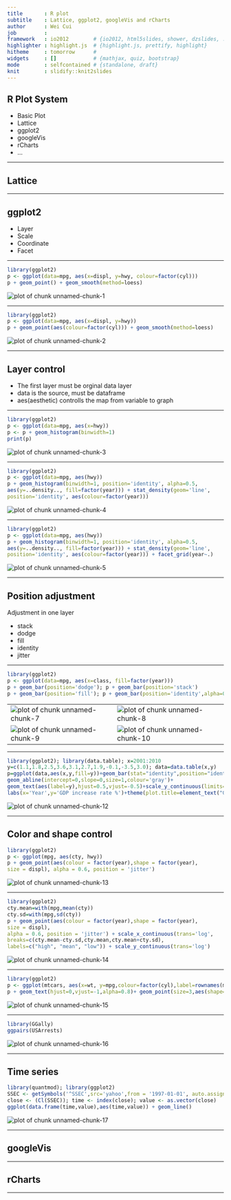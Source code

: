 ```yaml
---
title       : R plot
subtitle    : Lattice, ggplot2, googleVis and rCharts
author      : Wei Cui
job         : 
framework   : io2012        # {io2012, html5slides, shower, dzslides, ...}
highlighter : highlight.js  # {highlight.js, prettify, highlight}
hitheme     : tomorrow      # 
widgets     : []            # {mathjax, quiz, bootstrap}
mode        : selfcontained # {standalone, draft}
knit        : slidify::knit2slides
---
```


## R Plot System

- Basic Plot
- Lattice
- ggplot2
- googleVis
- rCharts
- ...

---

## Lattice


---

## ggplot2

- Layer
- Scale
- Coordinate
- Facet

---


```r
library(ggplot2)
p <- ggplot(data=mpg, aes(x=displ, y=hwy, colour=factor(cyl)))
p + geom_point() + geom_smooth(method=loess)
```

<img src="assets/fig/unnamed-chunk-1-1.png" title="plot of chunk unnamed-chunk-1" alt="plot of chunk unnamed-chunk-1" style="display: block; margin: auto;" />

---


```r
library(ggplot2)
p <- ggplot(data=mpg, aes(x=displ, y=hwy))
p + geom_point(aes(colour=factor(cyl))) + geom_smooth(method=loess)
```

<img src="assets/fig/unnamed-chunk-2-1.png" title="plot of chunk unnamed-chunk-2" alt="plot of chunk unnamed-chunk-2" style="display: block; margin: auto;" />

---

## Layer control

- The first layer must be orginal data layer
- data is the source, must be dataframe
- aes(aesthetic) controlls the map from variable to graph

---


```r
library(ggplot2)
p <- ggplot(data=mpg, aes(x=hwy))
p <- p + geom_histogram(binwidth=1)
print(p)
```

<img src="assets/fig/unnamed-chunk-3-1.png" title="plot of chunk unnamed-chunk-3" alt="plot of chunk unnamed-chunk-3" style="display: block; margin: auto;" />

---


```r
library(ggplot2)
p <- ggplot(data=mpg, aes(hwy))
p + geom_histogram(binwidth=1, position='identity', alpha=0.5, 
aes(y=..density.., fill=factor(year))) + stat_density(geom='line',
position='identity', aes(colour=factor(year)))
```

<img src="assets/fig/unnamed-chunk-4-1.png" title="plot of chunk unnamed-chunk-4" alt="plot of chunk unnamed-chunk-4" style="display: block; margin: auto;" />

---


```r
library(ggplot2)
p <- ggplot(data=mpg, aes(hwy))
p + geom_histogram(binwidth=1, position='identity', alpha=0.5, 
aes(y=..density.., fill=factor(year))) + stat_density(geom='line',
position='identity', aes(colour=factor(year))) + facet_grid(year~.)
```

<img src="assets/fig/unnamed-chunk-5-1.png" title="plot of chunk unnamed-chunk-5" alt="plot of chunk unnamed-chunk-5" style="display: block; margin: auto;" />

---

## Position adjustment

Adjustment in one layer
- stack
- dodge
- fill
- identity
- jitter

---


```r
library(ggplot2)
p <- ggplot(data=mpg, aes(x=class, fill=factor(year)))
p + geom_bar(position='dodge'); p + geom_bar(position='stack')
p + geom_bar(position='fill'); p + geom_bar(position='identity',alpha=0.3)
```

<table>
<tr>
<td>
<img src="assets/fig/unnamed-chunk-7-1.png" title="plot of chunk unnamed-chunk-7" alt="plot of chunk unnamed-chunk-7" style="display: block; margin: auto;" />
</td>
<td>
<img src="assets/fig/unnamed-chunk-8-1.png" title="plot of chunk unnamed-chunk-8" alt="plot of chunk unnamed-chunk-8" style="display: block; margin: auto;" />
</td>
</tr>
<tr>
<td>
<img src="assets/fig/unnamed-chunk-9-1.png" title="plot of chunk unnamed-chunk-9" alt="plot of chunk unnamed-chunk-9" style="display: block; margin: auto;" />
</td>
<td>
<img src="assets/fig/unnamed-chunk-10-1.png" title="plot of chunk unnamed-chunk-10" alt="plot of chunk unnamed-chunk-10" style="display: block; margin: auto;" />
</td>
</tr>
</table>

---


```r
library(ggplot2); library(data.table); x=2001:2010
y=c(1.1,1.8,2.5,3.6,3.1,2.7,1.9,-0.1,-3.5,3.0); data=data.table(x,y)
p=ggplot(data,aes(x,y,fill=y))+geom_bar(stat="identity",position="identity")+
geom_abline(intercept=0,slope=0,size=1,colour='gray')+
geom_text(aes(label=y),hjust=0.5,vjust=-0.5)+scale_y_continuous(limits=c(-3.8,4.2))+
labs(x='Year',y='GDP increase rate %')+theme(plot.title=element_text("GDP"))
```

<img src="assets/fig/unnamed-chunk-12-1.png" title="plot of chunk unnamed-chunk-12" alt="plot of chunk unnamed-chunk-12" style="display: block; margin: auto;" />

---

## Color and shape control


```r
library(ggplot2)
p <- ggplot(mpg, aes(cty, hwy))
p + geom_point(aes(colour = factor(year),shape = factor(year),
size = displ), alpha = 0.6, position = 'jitter')
```

<img src="assets/fig/unnamed-chunk-13-1.png" title="plot of chunk unnamed-chunk-13" alt="plot of chunk unnamed-chunk-13" style="display: block; margin: auto;" />

---


```r
library(ggplot2)
cty.mean=with(mpg,mean(cty))
cty.sd=with(mpg,sd(cty))
p + geom_point(aes(colour = factor(year),shape = factor(year),
size = displ), 
alpha = 0.6, position = 'jitter') + scale_x_continuous(trans='log',
breaks=c(cty.mean-cty.sd,cty.mean,cty.mean+cty.sd), 
labels=c("high", "mean", "low")) + scale_y_continuous(trans='log')
```

<img src="assets/fig/unnamed-chunk-14-1.png" title="plot of chunk unnamed-chunk-14" alt="plot of chunk unnamed-chunk-14" style="display: block; margin: auto;" />

---


```r
library(ggplot2)
p <- ggplot(mtcars, aes(x=wt, y=mpg,colour=factor(cyl),label=rownames(mtcars)))
p + geom_text(hjust=0,vjust=-1,alpha=0.8)+ geom_point(size=3,aes(shape=factor(cyl)))
```

<img src="assets/fig/unnamed-chunk-15-1.png" title="plot of chunk unnamed-chunk-15" alt="plot of chunk unnamed-chunk-15" style="display: block; margin: auto;" />

---


```r
library(GGally)
ggpairs(USArrests)
```

<img src="assets/fig/unnamed-chunk-16-1.png" title="plot of chunk unnamed-chunk-16" alt="plot of chunk unnamed-chunk-16" style="display: block; margin: auto;" />

---

## Time series


```r
library(quantmod); library(ggplot2)
SSEC <- getSymbols('^SSEC',src='yahoo',from = '1997-01-01', auto.assign=FALSE)
close <- (Cl(SSEC)); time <- index(close); value <- as.vector(close)
ggplot(data.frame(time,value),aes(time,value)) + geom_line()
```

<img src="assets/fig/unnamed-chunk-17-1.png" title="plot of chunk unnamed-chunk-17" alt="plot of chunk unnamed-chunk-17" style="display: block; margin: auto;" />

---

## googleVis


---

## rCharts


---


